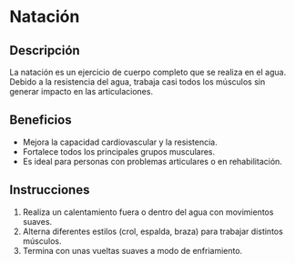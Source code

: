 # Natación

## Descripción
La natación es un ejercicio de cuerpo completo que se realiza en el agua. Debido a la resistencia del agua, trabaja casi todos los músculos sin generar impacto en las articulaciones.

## Beneficios
- Mejora la capacidad cardiovascular y la resistencia.
- Fortalece todos los principales grupos musculares.
- Es ideal para personas con problemas articulares o en rehabilitación.

## Instrucciones
1. Realiza un calentamiento fuera o dentro del agua con movimientos suaves.
2. Alterna diferentes estilos (crol, espalda, braza) para trabajar distintos músculos.
3. Termina con unas vueltas suaves a modo de enfriamiento.